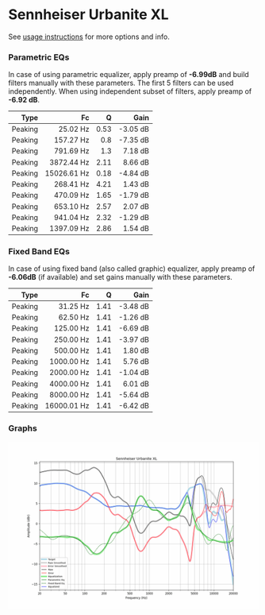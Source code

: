 # Sennheiser Urbanite XL
See [usage instructions](https://github.com/jaakkopasanen/AutoEq#usage) for more options and info.

### Parametric EQs
In case of using parametric equalizer, apply preamp of **-6.99dB** and build filters manually
with these parameters. The first 5 filters can be used independently.
When using independent subset of filters, apply preamp of **-6.92 dB**.

| Type    | Fc          |    Q | Gain     |
|--------:|------------:|-----:|---------:|
| Peaking | 25.02 Hz    | 0.53 | -3.05 dB |
| Peaking | 157.27 Hz   | 0.8  | -7.35 dB |
| Peaking | 791.69 Hz   | 1.3  | 7.18 dB  |
| Peaking | 3872.44 Hz  | 2.11 | 8.66 dB  |
| Peaking | 15026.61 Hz | 0.18 | -4.84 dB |
| Peaking | 268.41 Hz   | 4.21 | 1.43 dB  |
| Peaking | 470.09 Hz   | 1.65 | -1.79 dB |
| Peaking | 653.10 Hz   | 2.57 | 2.07 dB  |
| Peaking | 941.04 Hz   | 2.32 | -1.29 dB |
| Peaking | 1397.09 Hz  | 2.86 | 1.54 dB  |

### Fixed Band EQs
In case of using fixed band (also called graphic) equalizer, apply preamp of **-6.06dB**
(if available) and set gains manually with these parameters.

| Type    | Fc          |    Q | Gain     |
|--------:|------------:|-----:|---------:|
| Peaking | 31.25 Hz    | 1.41 | -3.48 dB |
| Peaking | 62.50 Hz    | 1.41 | -1.26 dB |
| Peaking | 125.00 Hz   | 1.41 | -6.69 dB |
| Peaking | 250.00 Hz   | 1.41 | -3.97 dB |
| Peaking | 500.00 Hz   | 1.41 | 1.80 dB  |
| Peaking | 1000.00 Hz  | 1.41 | 5.76 dB  |
| Peaking | 2000.00 Hz  | 1.41 | -1.04 dB |
| Peaking | 4000.00 Hz  | 1.41 | 6.01 dB  |
| Peaking | 8000.00 Hz  | 1.41 | -5.64 dB |
| Peaking | 16000.01 Hz | 1.41 | -6.42 dB |

### Graphs
![](./Sennheiser%20Urbanite%20XL.png)